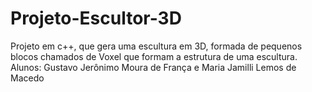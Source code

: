 # Projeto-Escultor-3D
Projeto em c++, que gera uma escultura em 3D, formada de pequenos blocos chamados de Voxel que formam a estrutura de uma escultura.
Alunos: Gustavo Jerônimo Moura de França e Maria Jamilli Lemos de Macedo
